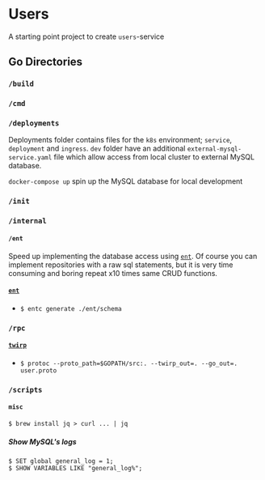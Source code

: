 # Users

A starting point project to create `users`-service

## Go Directories

### `/build`

### `/cmd`

### `/deployments`
Deployments folder contains files for the `k8s` environment; `service`, `deployment` and `ingress`. `dev` folder have an additional `external-mysql-service.yaml` file which allow access from local cluster to external MySQL database.  

`docker-compose up` spin up the MySQL database for local development 

### `/init`

### `/internal`

#### `/ent`
Speed up implementing the database access using [`ent`](https://github.com/facebookincubator/ent). Of course you can implement repositories with a raw sql statements, but it is very time consuming and boring repeat x10 times same CRUD functions.

#### [`ent`](https://github.com/facebookincubator/ent)
- `$ entc generate ./ent/schema`

### `/rpc`

#### [`twirp`](https://github.com/twitchtv/twirp)
-  `$ protoc --proto_path=$GOPATH/src:. --twirp_out=. --go_out=. user.proto`


### `/scripts`

#### `misc`
```$ brew install jq > curl ... | jq```
##### Show MySQL's logs
```$ SET global general_log = 1;```  
```$ SHOW VARIABLES LIKE "general_log%";```
